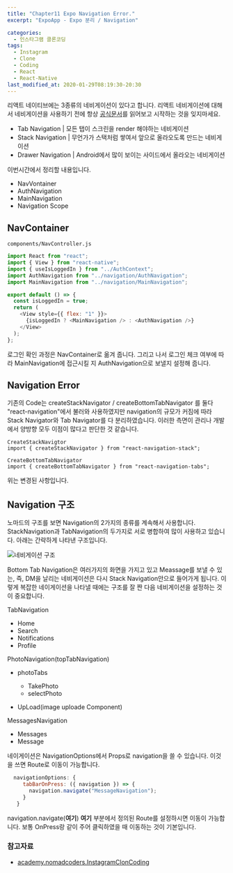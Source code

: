 ```yaml
---
title: "Chapter11 Expo Navigation Error."
excerpt: "ExpoApp - Expo 분리 / Navigation"

categories:
  - 인스타그램 클론코딩
tags:
  - Instagram
  - Clone
  - Coding
  - React
  - React-Native
last_modified_at: 2020-01-29T08:19:30-20:30
---
```


리액트 네이티브에는 3종류의 네비게이션이 있다고 합니다. 리액트 네비게이션에 대해서 네비게이션을 사용하기 전에 항상 [공식문서](https://reactnavigation.org/docs/en/getting-started.html#installation)를 읽어보고 시작하는 것을 잊지마세요.
- Tab Navigation  |  모든 탭이 스크린을 render 해야하는 네비게이션
- Stack Navigation  |  무언가가 스택처럼 쌓여서 앞으로 올라오도록 만드는 네비게이션
- Drawer Navigation  |  Android에서 많이 보이는 사이드에서 올라오는 네비게이션

이번시간에서 정리할 내용입니다.
   <br>
- NavVontainer <br>
- AuthNavigation  <br>
- MainNavigation  <br>
- Navigation Scope  <br>

## NavContainer

`components/NavController.js`
```javascript
import React from "react";
import { View } from "react-native";
import { useIsLoggedIn } from "../AuthContext";
import AuthNavigation from "../navigation/AuthNavigation";
import MainNavigation from "../navigation/MainNavigation";

export default () => {
  const isLoggedIn = true;
  return (
    <View style={{ flex: "1" }}>
      {isLoggedIn ? <MainNavigation /> : <AuthNavigation />}
    </View>
  );
};

```
로그인 확인 과정은 NavContainer로 옮겨 줍니다. 그리고 나서 로그인 체크 여부에 따라 MainNavigation에 접근시킬 지 AuthNavigation으로 보낼지 설정해 줍니다.

## Navigation Error

기존의 Code는 createStackNavigator / createBottomTabNavigator 를 둘다 "react-navigation"에서 불러와 사용하였지만 navigation의 규모가 커짐에 따라 Stack Navigator와 Tab Navigator를 다 분리하였습니다. 이러한 측면이 관리나 개발에서 양방향 모두 이점이 많다고 판단한 것 같습니다.

`CreateStackNavigtor` <br>
`import { createStackNavigator } from "react-navigation-stack";`

`CreateBottomTabNavigator` <br>
`import { createBottomTabNavigator } from "react-navigation-tabs";`

위는 변경된 사항입니다.

## Navigation 구조

노마드의 구조를 보면 Navigation의 2가지의 종류를 계속해서 사용합니다. StackNavigation과 TabNavigation의 두가지로 서로 병합하여 많이 사용하고 있습니다. 아래는 간략하게 나타낸 구조입니다.

![네비게이션 구조](NavigationStructure)

Bottom Tab Navigation은 여러가지의 화면을 가지고 있고 Meassage를 보낼 수 있는, 즉, DM을 날리는 네비게이션은 다시 Stack Navigation안으로 들어가게 됩니다. 이렇게 복잡한 네이게이션을 나타낼 때에는 구조를 잘 짠 다음 네비게이션을 설정하는 것이 중요합니다.

TabNavigation
- Home
- Search
- Notifications
- Profile

PhotoNavigation(topTabNavigation)
- photoTabs
  - TakePhoto
  - selectPhoto

- UpLoad(image uploade Component)

MessagesNavigation
- Messages
- Message

 네이게이션은 NavigationOptions에서 Props로 navigation을 쓸 수 있습니다. 이것을 쓰면 Route로 이동이 가능합니다.

 ```javascript
   navigationOptions: {
      tabBarOnPress: ({ navigation }) => {
        navigation.navigate("MessageNavigation");
      }
    }
 ```
 navigation.navigate(**여기**) **여기** 부분에서 정의된 Route를 설정하시면 이동이 가능합니다. 보통 OnPress랑 같이 주어 클릭하였을 때 이동하는 것이 기본입니다.


### 참고자료

- [academy.nomadcoders.InstagramClonCoding](https://academy.nomadcoders.co/courses/enrolled/503371)

